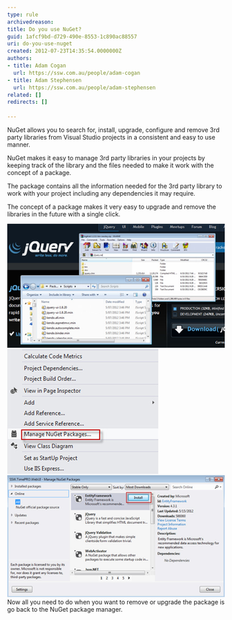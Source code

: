```yaml
---
type: rule
archivedreason: 
title: Do you use NuGet?
guid: 1afcf9bd-d729-490e-8553-1c890ac88557
uri: do-you-use-nuget
created: 2012-07-23T14:35:54.0000000Z
authors:
- title: Adam Cogan
  url: https://ssw.com.au/people/adam-cogan
- title: Adam Stephensen
  url: https://ssw.com.au/people/adam-stephensen
related: []
redirects: []

---
```


NuGet allows you to search for, install, upgrade, configure and remove 3rd party libraries from Visual Studio projects in a consistent and easy to use manner.

<!--endintro-->

NuGet makes it easy to manage 3rd party libraries in your projects by keeping track of the library and the files needed to make it work with the concept of a package.

The package contains all the information needed for the 3rd party library to work with your project including any dependencies it may require.

The concept of a package makes it very easy to upgrade and remove the libraries in the future with a single click.

![Do you download a package, save it locally and then add it to your project manually?](NuGet-bad-1.jpg)
![Step 1 Right click on your project in visual studio and select Manage NuGet Packages](NuGet-good-1.jpg)
![Step 2 find the package you want and click install](NuGet-good-2.jpg)
Now all you need to do when you want to remove or upgrade the package is go back to the NuGet package manager.
